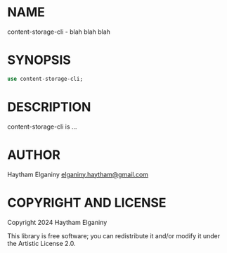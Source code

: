 NAME
====

content-storage-cli - blah blah blah

SYNOPSIS
========

```raku
use content-storage-cli;
```

DESCRIPTION
===========

content-storage-cli is ...

AUTHOR
======

Haytham Elganiny <elganiny.haytham@gmail.com>

COPYRIGHT AND LICENSE
=====================

Copyright 2024 Haytham Elganiny

This library is free software; you can redistribute it and/or modify it under the Artistic License 2.0.

